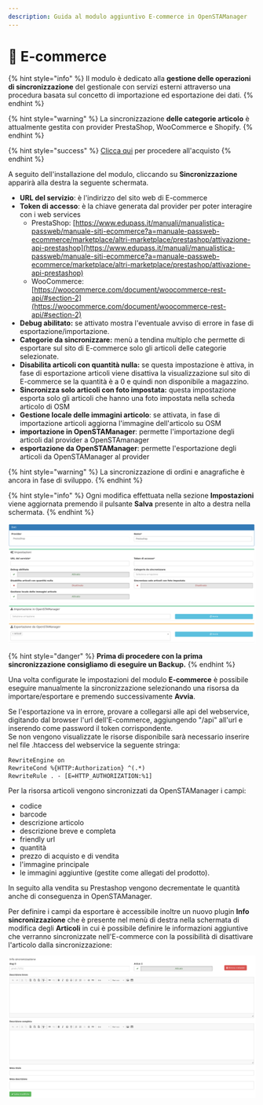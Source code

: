 ```yaml
---
description: Guida al modulo aggiuntivo E-commerce in OpenSTAManager
---
```


# 📗 E-commerce

{% hint style="info" %}
Il modulo è dedicato alla **gestione delle operazioni di sincronizzazione** del gestionale con servizi esterni attraverso una procedura basata sul concetto di importazione ed esportazione dei dati.
{% endhint %}

{% hint style="warning" %}
La sincronizzazione **delle categorie articolo** è attualmente gestita con provider PrestaShop, WooCommerce e Shopify.
{% endhint %}

{% hint style="success" %}
[Clicca qui](https://shop.openstamanager.com/prodotto/e-commerce/) per procedere all'acquisto
{% endhint %}

A seguito dell'installazione del modulo, cliccando su **Sincronizzazione** apparirà alla destra la seguente schermata.

* **URL del servizio**: è l'indirizzo del sito web di E-commerce
* **Token di accesso**: è la chiave generata dal provider per poter interagire con i web services
  * PrestaShop: [https://www.edupass.it/manuali/manualistica-passweb/manuale-siti-ecommerce?a=manuale-passweb-ecommerce/marketplace/altri-marketplace/prestashop/attivazione-api-prestashop](https://www.edupass.it/manuali/manualistica-passweb/manuale-siti-ecommerce?a=manuale-passweb-ecommerce/marketplace/altri-marketplace/prestashop/attivazione-api-prestashop)
  * WooCommerce: [https://woocommerce.com/document/woocommerce-rest-api/#section-2](https://woocommerce.com/document/woocommerce-rest-api/#section-2)
* **Debug abilitato:** se attivato mostra l'eventuale avviso di errore in fase di esportazione/importazione.
* **Categorie da sincronizzare:** menù a tendina multiplo che permette di esportare sul sito di E-commerce solo gli articoli delle categorie selezionate.
* **Disabilita articoli con quantità nulla:** se questa impostazione è attiva, in fase di esportazione articoli viene disattiva la visualizzazione sul sito di E-commerce se la quantità è a 0 e quindi non disponibile a magazzino.
* **Sincronizza solo articoli con foto impostata:** questa impostazione esporta solo gli articoli che hanno una foto impostata nella scheda articolo di OSM
* **Gestione locale delle immagini articolo**: se attivata, in fase di importazione articoli aggiorna l'immagine dell'articolo su OSM
* **importazione in OpenSTAManager**: permette l'importazione degli articoli dal provider a OpenSTAmanager
* **esportazione da OpenSTAManager**: permette l'esportazione degli articoli da OpenSTAManager al provider

{% hint style="warning" %}
La sincronizzazione di ordini e anagrafiche è ancora in fase di sviluppo.
{% endhint %}

{% hint style="info" %}
Ogni modifica effettuata nella sezione **Impostazioni** viene aggiornata premendo il pulsante **Salva** presente in alto a destra nella schermata.
{% endhint %}

![](../.gitbook/assets/Sincronizzazione-Bike-Manager.png)

{% hint style="danger" %}
**Prima di procedere con la prima sincronizzazione consigliamo di eseguire un Backup.**
{% endhint %}

Una volta configurate le impostazioni del modulo **E-commerce** è possibile eseguire manualmente la sincronizzazione selezionando una risorsa da importare/esportare e premendo successivamente **Avvia**.

Se l'esportazione va in errore, provare a collegarsi alle api del webservice, digitando dal browser l'url dell'E-commerce, aggiungendo "/api" all'url e inserendo come password il token corrispondente.\
Se non vengono visualizzate le risorse disponibile sarà necessario inserire nel file .htaccess del webservice la seguente stringa:

```
RewriteEngine on
RewriteCond %{HTTP:Authorization} ^(.*)
RewriteRule . - [E=HTTP_AUTHORIZATION:%1]
```

Per la risorsa articoli vengono sincronizzati da OpenSTAManager i campi:

* codice
* barcode
* descrizione articolo
* descrizione breve e completa
* friendly url
* quantità
* prezzo di acquisto e di vendita
* l'immagine principale
* le immagini aggiuntive (gestite come allegati del prodotto).

In seguito alla vendita su Prestashop vengono decrementate le quantità anche di conseguenza in OpenSTAManager.

Per definire i campi da esportare è accessibile inoltre un nuovo plugin **Info** **sincronizzazione** che è presente nel menù di destra nella schermata di modifica degli **Articoli** in cui è possibile definire le informazioni aggiuntive che verranno sincronizzate nell'E-commerce con la possibilità di disattivare l'articolo dalla sincronizzazione:

![](../.gitbook/assets/Articoli-Bike-Manager.png)

